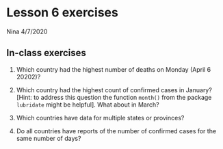 Lesson 6 exercises
================
Nina
4/7/2020

## In-class exercises

1.  Which country had the highest number of deaths on Monday (April 6
    20202)?

2.  Which country had the highest count of confirmed cases in January?
    \[Hint: to address this question the function `month()` from the
    package `lubridate` might be helpful\]. What about in March?

3.  Which countries have data for multiple states or provinces?

4.  Do all countries have reports of the number of confirmed cases for
    the same number of days?
